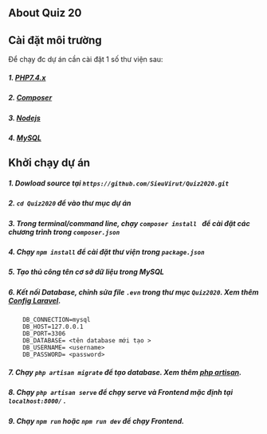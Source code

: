 ## About Quiz 20

## Cài đặt môi trường
Để chạy đc dự án cần cài đặt 1 số thư viện sau:
##### **1. [PHP7.4.x](https://www.php.net/archive/2020.php#2020-06-11-2)**
##### **2. [Composer](https://getcomposer.org/doc/00-intro.md)**
##### **3. [Nodejs ](https://nodejs.org/en/docs/)**
##### **4. [MySQL](https://www.mysql.com/)**

## Khởi chạy dự án
##### 1. Dowload source tại ``https://github.com/SieuVirut/Quiz2020.git``
##### 2. `cd Quiz2020` để vào thư mục dự án
##### 3. Trong terminal/command line, chạy `composer install ` để cài đặt các chương trình trong `composer.json`
##### 4. Chạy `npm install` để cài đặt thư viện trong `package.json` 
##### 5. Tạo thủ công tên cơ sở dữ liệu trong MySQL
##### 6. Kết nối Database, chỉnh sửa file `.evn` trong thư mục `Quiz2020`. Xem thêm [Config Laravel](https://laravel.com/docs/7.x/configuration).
        DB_CONNECTION=mysql
        DB_HOST=127.0.0.1
        DB_PORT=3306
        DB_DATABASE= <tên database mới tạo >
        DB_USERNAME= <username>
        DB_PASSWORD= <password>
##### 7. Chạy `php artisan migrate` để tạo database. Xem thêm [php artisan](https://laravel.com/docs/7.x/artisan#introduction).
##### 8. Chạy `php artisan serve` để chạy serve và Frontend mặc định tại `localhost:8000/` .  
##### 9. Chạy `npm run` hoặc `npm run dev` để chạy Frontend.
